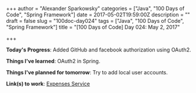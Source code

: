 +++
author = "Alexander Sparkowsky"
categories = ["Java", "100 Days of Code", "Spring Framework"]
date = 2017-05-02T19:59:00Z
description = ""
draft = false
slug = "100doc-day024"
tags = ["Java", "100 Days of Code", "Spring Framework"]
title = "[100 Days of Code] Day 024: May 2, 2017"

+++

**Today's Progress**: Added GitHub and facebook authorization using OAuth2.

**Things I've learned**: OAuth2 in Spring.

**Things I've planned for tomorrow**: Try to add local user accounts.

**Link(s) to work**: [Expenses Service](https://github.com/roamingthings/expenses-service/commit/7bd7869a1a10e8f27be1e8463b7c7fadce67afd8)

